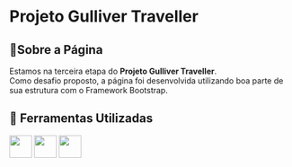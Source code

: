
# Projeto Gulliver Traveller

## 📕Sobre a Página


Estamos na terceira etapa do **Projeto Gulliver Traveller**. 
<br>Como desafio proposto, a página foi desenvolvida utilizando boa parte de sua estrutura com o Framework Bootstrap.


## 🔨 Ferramentas Utilizadas 

<div>
    <img src="https://cdn.jsdelivr.net/gh/devicons/devicon/icons/bootstrap/bootstrap-original.svg" width="40" height="40"/>  
    <img src="https://cdn.jsdelivr.net/gh/devicons/devicon/icons/css3/css3-original.svg" width="40" height="40"/>  
    <img src="https://cdn.jsdelivr.net/gh/devicons/devicon/icons/html5/html5-original.svg" width="40" height="40"/>         
</div>      
